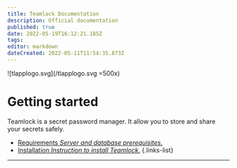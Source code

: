 ```yaml
---
title: Teamlock Documentation
description: Official documentation
published: true
date: 2022-05-19T16:12:21.185Z
tags: 
editor: markdown
dateCreated: 2022-05-11T11:54:35.873Z
---
```


![tlapplogo.svg](/tlapplogo.svg =500x)

# Getting started
Teamlock is a secret password manager. It allow you to store and share your secrets safely.

- [Requirements *Server and database prerequisites.*](/install/requirements)
- [Installation *Instruction to install Teamlock.*](/install/installation)
{.links-list}

---
